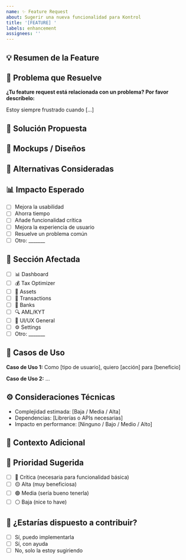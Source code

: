 ```yaml
---
name: ✨ Feature Request
about: Sugerir una nueva funcionalidad para Kontrol
title: '[FEATURE] '
labels: enhancement
assignees: ''
---
```


## 💡 Resumen de la Feature

<!-- Describe brevemente la nueva funcionalidad -->

## 🎯 Problema que Resuelve

<!-- ¿Qué problema o necesidad resuelve esta feature? -->

**¿Tu feature request está relacionada con un problema? Por favor descríbelo:**

Estoy siempre frustrado cuando [...]

## 🚀 Solución Propuesta

<!-- Describe cómo te gustaría que funcionara -->

## 🎨 Mockups / Diseños

<!-- Si tienes mockups, wireframes o ejemplos, añádelos aquí -->

## 🔄 Alternativas Consideradas

<!-- ¿Has considerado alguna solución alternativa? Descríbela -->

## 📊 Impacto Esperado

<!-- ¿Cómo beneficiaría esta feature a los usuarios? -->

- [ ] Mejora la usabilidad
- [ ] Ahorra tiempo
- [ ] Añade funcionalidad crítica
- [ ] Mejora la experiencia de usuario
- [ ] Resuelve un problema común
- [ ] Otro: _______

## 🎯 Sección Afectada

<!-- ¿Qué sección de Kontrol se vería afectada? -->

- [ ] 📊 Dashboard
- [ ] 💰 Tax Optimizer
- [ ] 💼 Assets
- [ ] 📜 Transactions
- [ ] 🏦 Banks
- [ ] 🔍 AML/KYT
- [ ] 🎨 UI/UX General
- [ ] ⚙️ Settings
- [ ] Otro: _______

## 👥 Casos de Uso

<!-- Describe 1-3 escenarios donde esta feature sería útil -->

**Caso de Uso 1:**
Como [tipo de usuario], quiero [acción] para [beneficio]

**Caso de Uso 2:**
...

## ⚙️ Consideraciones Técnicas

<!-- Si tienes conocimientos técnicos, describe consideraciones de implementación -->

- Complejidad estimada: [Baja / Media / Alta]
- Dependencias: [Librerías o APIs necesarias]
- Impacto en performance: [Ninguno / Bajo / Medio / Alto]

## 📝 Contexto Adicional

<!-- Cualquier otra información o contexto relevante -->

## 🌟 Prioridad Sugerida

<!-- ¿Qué tan importante consideras esta feature? -->

- [ ] 🔴 Crítica (necesaria para funcionalidad básica)
- [ ] 🟡 Alta (muy beneficiosa)
- [ ] 🟢 Media (sería bueno tenerla)
- [ ] ⚪ Baja (nice to have)

## 🤝 ¿Estarías dispuesto a contribuir?

<!-- ¿Te gustaría implementar esta feature tú mismo? -->

- [ ] Sí, puedo implementarla
- [ ] Sí, con ayuda
- [ ] No, solo la estoy sugiriendo
